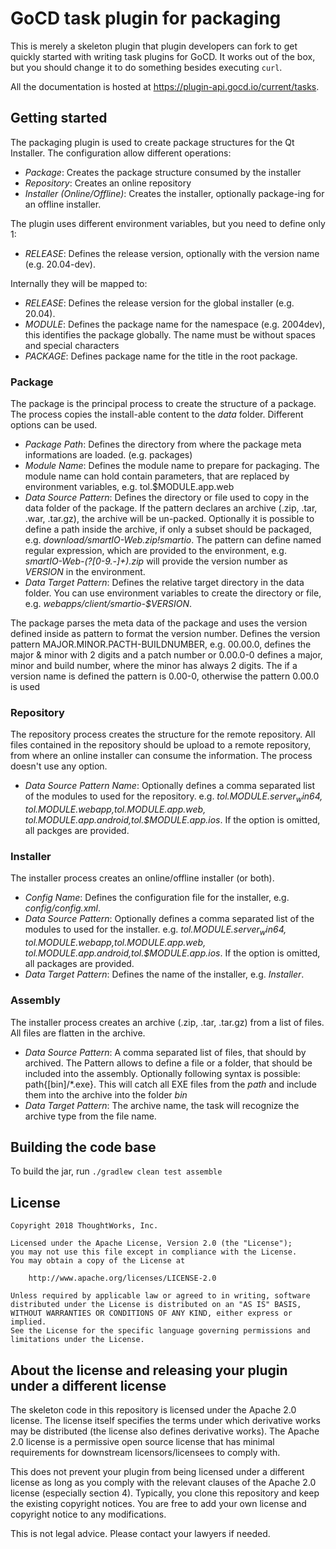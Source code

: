 # GoCD task plugin for packaging

This is merely a skeleton plugin that plugin developers can fork to get quickly 
started with writing task plugins for GoCD. It works out of the box, but you should change 
it to do something besides executing `curl`.
 
All the documentation is hosted at https://plugin-api.gocd.io/current/tasks.



## Getting started

The packaging plugin is used to create package structures for the Qt Installer. The configuration allow different operations:

- *Package*: Creates the package structure consumed by the installer
- *Repository*: Creates an online repository
- *Installer (Online/Offline)*: Creates the installer, optionally package-ing for an offline installer.


The plugin uses different environment variables, but you need to define only 1:

- *RELEASE*: Defines the release version, optionally with the version name (e.g. 20.04-dev).

Internally they will be mapped to:

- *RELEASE*: Defines the release version for the global installer (e.g. 20.04).
- *MODULE*: Defines the package name for the namespace (e.g. 2004dev), this identifies the package globally. The name must be without spaces and special characters
- *PACKAGE*: Defines package name for the title in the root package.


### Package

The package is the principal process to create the structure of a package. The process copies the install-able content to the *data* folder. Different options can be used.

- *Package Path*: Defines the directory from where the package meta informations are loaded. (e.g. packages)
- *Module Name*: Defines the module name to prepare for packaging. The module name can hold contain parameters, that are replaced by environment variables, e.g. tol.$MODULE.app.web
- *Data Source Pattern*: Defines the directory or file used to copy in the data folder of the package. If the pattern declares an archive (.zip, .tar, .war, .tar.gz), the archive will be un-packed. Optionally it is possible to define a path inside the archive, if only a subset should be packaged, e.g. *download/smartIO-Web.zip!smartio*. The pattern can define named regular expression, which are provided to the environment, e.g. *smartIO-Web-(?<VERSION>[0-9.\-]+).zip* will provide the version number as *VERSION* in the environment.
- *Data Target Pattern*: Defines the relative target directory in the data folder. You can use environment variables to create the directory or file, e.g. *webapps/client/smartio-$VERSION*.

The package parses the meta data of the package and uses the version defined inside as pattern to format the version number. Defines the version pattern MAJOR.MINOR.PACTH-BUILDNUMBER, e.g. 00.00.0, defines the major & minor with 2 digits and a patch number or 0.00.0-0 defines a major, minor and build number, where the minor has always 2 digits. The if a version name is defined the pattern is 0.00-0, otherwise the pattern 0.00.0 is used

### Repository

The repository process creates the structure for the remote repository. All files contained in the repository should be upload to a remote repository, from where an online installer can consume the information. The process doesn't use any option.

- *Data Source Pattern Name*: Optionally defines a comma separated list of the modules to used for the repository. e.g. *tol.$MODULE.server_win64,tol.$MODULE.webapp,tol.$MODULE.app.web,tol.$MODULE.app.android,tol.$MODULE.app.ios*. If the option is omitted, all packges are provided.


### Installer

The installer process creates an online/offline installer (or both).

- *Config Name*: Defines the configuration file for the installer, e.g. *config/config.xml*.
- *Data Source Pattern*: Optionally defines a comma separated list of the modules to used for the installer. e.g. *tol.$MODULE.server_win64,tol.$MODULE.webapp,tol.$MODULE.app.web,tol.$MODULE.app.android,tol.$MODULE.app.ios*. If the option is omitted, all packages are provided. 
- *Data Target Pattern*: Defines the name of the installer, e.g. *Installer*.



### Assembly

The installer process creates an archive (.zip, .tar, .tar.gz) from a list of files. All files are flatten in the archive.

- *Data Source Pattern*: A comma separated list of files, that should by archived. The Pattern allows to define a file or a folder, that should be included into the assembly. Optionally following syntax is possible: path{[bin]/*.exe}. This will catch all EXE files from the *path* and include them into the archive into the folder *bin* 
- *Data Target Pattern*: The archive name, the task will recognize the archive type from the file name.


## Building the code base

To build the jar, run `./gradlew clean test assemble`

## License

```plain
Copyright 2018 ThoughtWorks, Inc.

Licensed under the Apache License, Version 2.0 (the "License");
you may not use this file except in compliance with the License.
You may obtain a copy of the License at

    http://www.apache.org/licenses/LICENSE-2.0

Unless required by applicable law or agreed to in writing, software
distributed under the License is distributed on an "AS IS" BASIS,
WITHOUT WARRANTIES OR CONDITIONS OF ANY KIND, either express or implied.
See the License for the specific language governing permissions and
limitations under the License.
```

## About the license and releasing your plugin under a different license

The skeleton code in this repository is licensed under the Apache 2.0 license. The license itself specifies the terms
under which derivative works may be distributed (the license also defines derivative works). The Apache 2.0 license is a
permissive open source license that has minimal requirements for downstream licensors/licensees to comply with.

This does not prevent your plugin from being licensed under a different license as long as you comply with the relevant
clauses of the Apache 2.0 license (especially section 4). Typically, you clone this repository and keep the existing
copyright notices. You are free to add your own license and copyright notice to any modifications.

This is not legal advice. Please contact your lawyers if needed.
